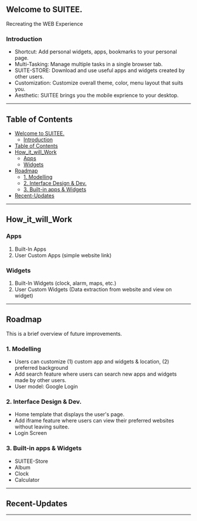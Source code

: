 ## Welcome to SUITEE.
Recreating the WEB Experience
<br>

### Introduction
- Shortcut: Add personal widgets, apps, bookmarks to your personal page.
- Multi-Tasking: Manage multiple tasks in a single browser tab.
- SUITE-STORE: Download and use useful apps and widgets created by other users.
- Customization: Customize overall theme, color, menu layout that suits you. 
- Aesthetic: SUITEE brings you the mobile exprience to your desktop.

---
## Table of Contents
- [Welcome to SUITEE.](#welcome-to-suitee)
  - [Introduction](#introduction)
- [Table of Contents](#table-of-contents)
- [How\_it\_will\_Work](#how_it_will_work)
  - [Apps](#apps)
  - [Widgets](#widgets)
- [Roadmap](#roadmap)
  - [1. Modelling](#1-modelling)
  - [2. Interface Design \& Dev.](#2-interface-design--dev)
  - [3. Built-in apps \& Widgets](#3-built-in-apps--widgets)
- [Recent-Updates](#recent-updates)

---
## How_it_will_Work
### Apps
1. Built-In Apps
2. User Custom Apps (simple website link)
### Widgets
1. Built-In Widgets (clock, alarm, maps, etc.)
2. User Custom Widgets (Data extraction from website and view on widget)

---
## Roadmap
This is a brief overview of future improvements.
### 1. Modelling
- Users can customize (1) custom app and widgets & location, (2) preferred background
- Add search feature where users can search new apps and widgets made by other users.
- User model: Google Login

### 2. Interface Design & Dev.
- Home template that displays the user's page. 
- Add iframe feature where users can view their preferred websites without leaving suitee.
- Login Screen

### 3. Built-in apps & Widgets
- SUITEE-Store
- Album
- Clock
- Calculator

---
## Recent-Updates
---



